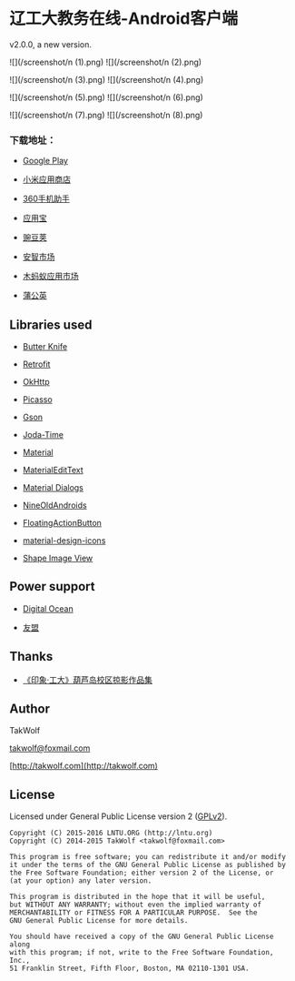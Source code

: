 ﻿# 辽工大教务在线-Android客户端 #

v2.0.0, a new version.

![](/screenshot/n (1).png) ![](/screenshot/n (2).png)

![](/screenshot/n (3).png) ![](/screenshot/n (4).png)

![](/screenshot/n (5).png) ![](/screenshot/n (6).png)

![](/screenshot/n (7).png) ![](/screenshot/n (8).png)

### 下载地址： ###

- [Google Play](https://play.google.com/store/apps/details?id=com.lntu.online)

- [小米应用商店](http://app.mi.com/detail/81673)

- [360手机助手](http://zhushou.360.cn/detail/index/soft_id/1964733?recrefer=SE_D_%E8%BE%BD%E5%B7%A5%E5%A4%A7%E6%95%99%E5%8A%A1%E5%9C%A8%E7%BA%BF)

- [应用宝](http://android.myapp.com/myapp/detail.htm?apkName=com.lntu.online)

- [豌豆荚](http://www.wandoujia.com/apps/com.lntu.online)

- [安智市场](http://www.anzhi.com/soft_1863172.html)

- [木蚂蚁应用市场](http://www.mumayi.com/android-851065.html?1412616355)

- [蒲公英](http://www.pgyer.com/azjwzx)

## Libraries used ##

- [Butter Knife](https://github.com/JakeWharton/butterknife)

- [Retrofit](http://square.github.io/retrofit)

- [OkHttp](http://square.github.io/okhttp)

- [Picasso](http://square.github.io/picasso)

- [Gson](https://github.com/google/gson)

- [Joda-Time](http://www.joda.org/joda-time)

- [Material](http://rey5137.com/material)

- [MaterialEditText](https://github.com/rengwuxian/MaterialEditText)

- [Material Dialogs](https://github.com/afollestad/material-dialogs)

- [NineOldAndroids](http://nineoldandroids.com)

- [FloatingActionButton](https://github.com/makovkastar/FloatingActionButton)

- [material-design-icons](https://github.com/google/material-design-icons)

- [Shape Image View](https://github.com/siyamed/android-shape-imageview)

## Power support ##

- [Digital Ocean](https://www.digitalocean.com)

- [友盟](http://www.umeng.com)

## Thanks ##

- [《印象·工大》葫芦岛校区掠影作品集](http://tieba.baidu.com/p/1424591498)

## Author ##

TakWolf

[takwolf@foxmail.com](mailto:takwolf@foxmail.com)

[http://takwolf.com](http://takwolf.com)

## License ##

Licensed under General Public License version 2 ([GPLv2](http://www.gnu.org/licenses/old-licenses/gpl-2.0.html)).

    Copyright (C) 2015-2016 LNTU.ORG (http://lntu.org)
    Copyright (C) 2014-2015 TakWolf <takwolf@foxmail.com>
    
    This program is free software; you can redistribute it and/or modify
    it under the terms of the GNU General Public License as published by
    the Free Software Foundation; either version 2 of the License, or
    (at your option) any later version.
    
    This program is distributed in the hope that it will be useful,
    but WITHOUT ANY WARRANTY; without even the implied warranty of
    MERCHANTABILITY or FITNESS FOR A PARTICULAR PURPOSE.  See the
    GNU General Public License for more details.
    
    You should have received a copy of the GNU General Public License along
    with this program; if not, write to the Free Software Foundation, Inc.,
    51 Franklin Street, Fifth Floor, Boston, MA 02110-1301 USA.
